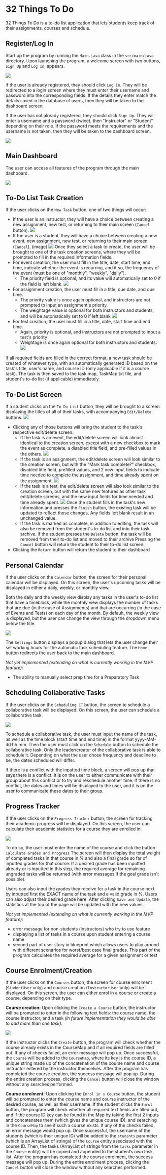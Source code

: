# 32 Things To Do

32 Things To Do is a to-do list application that lets students keep track of their assignments, courses and schedule.

## Register/Log In

Start up the program by running the `Main.java` class in the `src/main/java` directory.
Upon launching the program, a welcome screen with two buttons, `Sign Up` and `Log In`, appears.

![](images/welcome_screen.png)

If the user is already registered, they should click `Log In`.
They will be redirected to a login screen where they must enter their username and password into the corresponding fields.
If the details they enter match the details saved in the database of users, then they will be taken to the dashboard screen.

If the user has not already registered, they should click `Sign Up`.
They will enter a username and a password (twice), then "Instructor" or "Student" depending on their role.
If the password meets the requirements and the username is not taken, then they will be taken to the dashboard screen.

![](images/register_screen.png)

## Main Dashboard

The user can access all features of the program through the main dashboard.

![](images/dashboard_screen.png)

## To-Do List Task Creation
If the user clicks on the `New Task` button, one of two things will occur:
- If the user is an instructor, they will have a choice between creating a new assignment, new test, or returning to their main screen (`Cancel` button).
  ![](images/instructor_choose_task.png)
- If the user is a student, they will have a choice between creating a new event, new assignment, new test, or returning to their main screen (`Cancel`).
  (image)
  ![](images/student_choose_task.png)
Once they select a task to create, the user will be brought to one of the task creation screens, where they will be prompted to fill in the required information fields.
- For event creation, the user must fill in the title, date, start time, end time, indicate whether the event is recurring, and if so, the frequency of the event (must be one of "monthly", "weekly", "daily").
  - The priority field is optional, and its value will automatically set to 0 if the field is left blank.
  ![](images/event_creation.png)
- For assignment creation, the user must fill in a title, due date, and due time.
  - The priority value is once again optional, and instructors are not prompted to input an assignment's priority.
  - The weightage value is optional for both instructors and students, and will be automatically set to 0 if left blank
  ![](images/student_assignment_creation.png)
- For test creation, the user must fill in a title, date, start time and end time.
  - Again, priority is optional, and instructors are not prompted to input a test's priority
  - Weightage is once again optional for both instructors and students.
  ![](images/student_test_creation.png)

If all required fields are filled in the correct format, a new task should be created of whatever type, with an automatically generated ID based on the task's title, user's name, and course ID (only applicable if it is a course task). The task is then saved to the task map, TaskMap.txt file, and student's to-do list (if applicable) immediately.

## To-Do List Screen
If a student clicks on the `To Do List` button, they will be brought to a screen displaying the titles of all of their tasks, with accompanying `Edit/Delete` buttons.
![](images/todo_list_screen.png)
- Clicking any of those buttons will bring the student to the task's respective edit/delete screen.
  - If the task is an event, the edit/delete screen will look almost identical to the creation screen, except with a new checkbox to mark the event as complete, a disabled title field, and pre-filled values in the others.
    ![](images/event_edit_delete.png)
  - If the task is an assignment, the edit/delete screen will look similar to the creation screen, but with the "Mark task complete?" checkbox, disabled title field, prefilled values, and 2 new input fields to indicate time needed to complete the assignment, and time already spent on the assignment.
    ![](images/assignment_edit_delete.png)
  - If the task is a test, the edit/delete screen will also look similar to the creation screen, but with the same new features as other task edit/delete screens, and the new input fields for time needed and time already spent.
    ![](images/test_edit_delete.png)
  Once the student fills in the task's new information and presses the `Finish` button, the existing task will be updated to reflect those changes. Any fields left blank result in an unchanged value.
  - If the task is marked as complete, in addition to editing, the task will also be removed from the student's to-do list and into their task archive. 
  If the student presses the `Delete` button, the task will be removed from their to-do list and moved to their archive
  Pressing the `Cancel` button will return the student to their to-do list screen.
- Clicking the `Return` button will return the student to their dashboard

## Personal Calendar

If the user clicks on the `Calendar` button, the screen for their personal calendar will be displayed.
On this screen, the user's upcoming tasks will be displayed in either a daily, weekly, or monthly view.

Both the daily and the weekly view display any tasks in the user's to-do list that have a timeblock, while the monthly view displays the number of tasks that are due (in the case of Assignments) and that are occurring (in the case of Events and Tests) on each day of the month.
By default, the weekly view is displayed, but the user can change the view through the dropdown menu below the title.

![](images/calendar_screen.png)

The `Settings` button displays a popup dialog that lets the user change their set working hours for the automatic task scheduling feature.
The `Home` button redirects the user back to the main dashboard.

_Not yet implemented (extending on what is currently working in the MVP feature):_
- The ability to manually select prep time for a Preparatory Task

## Scheduling Collaborative Tasks

If the user clicks on the `Scheduling CT` button, the screen to schedule a collaborative task will be displayed.
On this screen, the user can schedule a collaborative task.

![](images/scheduling_ct.png)

To schedule a collaborative task, the user must input the name of the task, as well as the time block 
(start time and end time) in the format yyyy-MM-dd hh:mm.
Then the user must click on the `Schedule` button to schedule the collaborative task.
Only the leader/creator of the collaborative task is able to schedule it.
Depending on what the user chose frequency and deadline to be, the dates scheduled will differ.

If there is a conflict with the inputted time block, a screen will pop up that says there is a conflict. 
It is on the user to either communicate with their group about this conflict or to try and reschedule another time. 
If there is no conflict, the dates and times will be displayed to the user, and it is on the user to communicate these 
dates to their group.

## Progress Tracker

If the user clicks on the `Progress Tracker` button, the screen for tracking their academic progress will be displayed.
On this screen, the user can calculate their academic statistics for a course they are enrolled in.

![](images/progress_tracker_screen.png)

To do so, the user must enter the name of the course and click the button `Calculate Grades and Progress` 
The screen will then display the total weight of completed tasks in that course in % and also a final grade so far of inputted grades for that course. 
If a desired grade has been inputted already or is inputted in this step, the required average for remaining ungraded tasks will be returned (with error messages if the goal grade isn't possible).

Users can also input the grades they receive for a task in the course next, by inputted first the EXACT name of the task and a valid grade in %. 
Users can also adjust their desired grade here. 
After clicking `Save and Update`, the statistics at the top of the page will be updated with the new values.

_Not yet implemented (extending on what is currently working in the MVP feature):_
- error message for non-students (instructors) who try to use feature
- displaying a list of tasks in a course upon student entering a course name
- second part of user story in blueprint which allows users to play around with different scenarios for worst/best case final grades. This part of the program calculates the required average for a given assignment or test

## Course Enrolment/Creation

If the user clicks on the `Courses` button, the screen for course enrolment (`StudentUser` only) and course creation (`InstructorUser` only) will be displayed.
On this screen, the user can either enrol in a course or create a course, depending on their type.

**Course creation:**
Upon clicking the `Create a Course` button, the instructor will be prompted to enter in the following text fields: the course name, the course instructor, and a task _(in future implementation they would be able to add more than one task)_.

![](images/course_creation_screen.png)

If the instructor clicks the `Create` button, the program will check whether the course already exists in the CourseMap and if all required fields are filled out.
If any of checks failed, an error message will pop up.
Once successful, the `Course` will be added to the `CourseMap`, where its key is the course ID, a unique string made up of the concatenation of the course name and course instructor entered by the instructor themselves.
After the program has completed the course creation, the success message will pop up.
During the entire creation process, clicking the `Cancel` button will close the window without any searches performed.

**Course enrolment:**
Upon clicking the `Enrol in a Course` button, the student will be prompted to enter the course name and course instructor of the desired course, as well as their username.
If the student clicks the `Enrol` button, the program will check whether all required text fields are filled out, and if the course ID key can be found in the Map by taking the first 2 inputs and concatenates them (which gives the unique course ID), and searching in the `CourseMap` to see if such a course exists.
If any of the checks failed, an error message would pop up.
Once successful, the username of the students (which is their unique ID) will be added to the `students` parameter (which is an ArrayList of strings) of the `Course` entity associated with the course ID.
Then, the tasks (ArrayList of strings from the `tasks` parameter in the `Course` entity) will be copied and appended to the student’s own task list.
After the program has completed the course enrolment, the success message will pop up.
During the entire enrolment process, clicking the `Cancel` button will close the window without any searches performed.